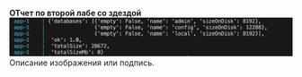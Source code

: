 **ОТчет по второй лабе со здездой**
![test photo](./output_with_bad_file.png?raw=true)
Описание изображения или подпись.
